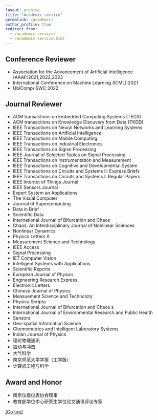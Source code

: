 ```yaml
---
layout: archive
title: "Academic service"
permalink: /academic/
author_profile: true
redirect_from: 
  - /academic service/
  - /academic service.html
---
```


Conference Reviewer
------
- Association for the Advancement of Artificial Intelligence (AAAI):2021,2022,2023
- International Conference on Machine Learning (ICML):2021
- UbiComp/ISWC:2022


<!-- - 36th AAAI Conference of Artificial Intelligence (AAAI-2022) 
- 39th International Conference on Machine Learning (ICML-2022)
- 26th International Symposium on Wearable Computers (ISWC-2022)
- 37th AAAI Conference of Artificial Intelligence (AAAI-2023)  -->

Journal Reviewer
------
- ACM transactions on Embedded Computing Systems (TECS)
- ACM transactions on Knowledge Discuvery from Data (TKDD)
- IEEE Transactions on Neural Networks and Learning Systems
- IEEE Transactions on Artificial Intelligence
- IEEE Transactions on Mobile Computing
- IEEE Transactions on Industrial Electronics
- IEEE Transactions on Signal Processing
- IEEE Journal of Selected Topics on Signal Processing
- IEEE Transactions on Instrumentation and Measurement
- IEEE Transactions on Cognitive and Developmental System
- IEEE Transactions on Circuits and Systems II: Express Briefs
- IEEE Transactions on Circuits and Systems I: Regular Papers
- IEEE Internet of Things Journal
- IEEE Sensors Journal
- Expert System an Applications
- The Visual Computer
- Journal of Supercomputing
- Data in Brief
- Scientific Data
- International Journal of Bifurcation and Chaos
- Chaos: An Interdisciplinary Journal of Nonlinear Sciences
- Nonlinear Dynamics
- Physics Letters A
- Measurement Science and Technology
- IEEE Access
- Signal Processing
- IET Computer Vision
- Intelligent Systems with Applications
- Scientific Reports
- European Journal of Physics
- Engineering Research Express
- Electronic Letters
- Chinese Journal of Physics
- Measuement Science and Technoloty
- Physica Scripta
- International Journal of Bifurcation and Chaos s
- International Journal of Environmental Research and Public Health
- Sensors
- Geo-spatial Information Science
- Chemometrics and Intelligent Laboratory Systems
- Indian Journal of Physics
- 理论物理通讯
- 振动与冲击
- 大气科学
- 南京师范大学学报（工学版）
- 计算机工程与科学

Award and Honor
------
- 南京仪器仪表协会理事
- 教育部学位中心研究生学位论文通讯评议专家

<a href="#top">[Go top]</a>
